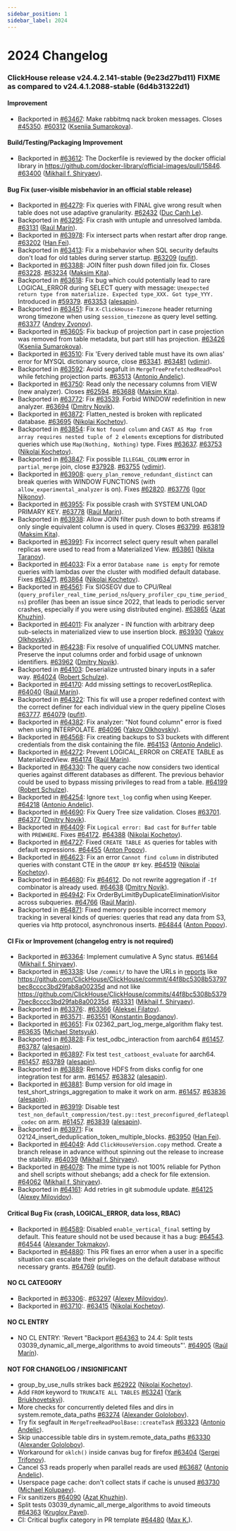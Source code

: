 ```yaml
---
sidebar_position: 1
sidebar_label: 2024
---
```


# 2024 Changelog

### ClickHouse release v24.4.2.141-stable (9e23d27bd11) FIXME as compared to v24.4.1.2088-stable (6d4b31322d1)

#### Improvement
* Backported in [#63467](https://github.com/ClickHouse/ClickHouse/issues/63467): Make rabbitmq nack broken messages. Closes [#45350](https://github.com/ClickHouse/ClickHouse/issues/45350). [#60312](https://github.com/ClickHouse/ClickHouse/pull/60312) ([Kseniia Sumarokova](https://github.com/kssenii)).

#### Build/Testing/Packaging Improvement
* Backported in [#63612](https://github.com/ClickHouse/ClickHouse/issues/63612): The Dockerfile is reviewed by the docker official library in https://github.com/docker-library/official-images/pull/15846. [#63400](https://github.com/ClickHouse/ClickHouse/pull/63400) ([Mikhail f. Shiryaev](https://github.com/Felixoid)).

#### Bug Fix (user-visible misbehavior in an official stable release)

* Backported in [#64279](https://github.com/ClickHouse/ClickHouse/issues/64279): Fix queries with FINAL give wrong result when table does not use adaptive granularity. [#62432](https://github.com/ClickHouse/ClickHouse/pull/62432) ([Duc Canh Le](https://github.com/canhld94)).
* Backported in [#63295](https://github.com/ClickHouse/ClickHouse/issues/63295): Fix crash with untuple and unresolved lambda. [#63131](https://github.com/ClickHouse/ClickHouse/pull/63131) ([Raúl Marín](https://github.com/Algunenano)).
* Backported in [#63978](https://github.com/ClickHouse/ClickHouse/issues/63978): Fix intersect parts when restart after drop range. [#63202](https://github.com/ClickHouse/ClickHouse/pull/63202) ([Han Fei](https://github.com/hanfei1991)).
* Backported in [#63413](https://github.com/ClickHouse/ClickHouse/issues/63413): Fix a misbehavior when SQL security defaults don't load for old tables during server startup. [#63209](https://github.com/ClickHouse/ClickHouse/pull/63209) ([pufit](https://github.com/pufit)).
* Backported in [#63388](https://github.com/ClickHouse/ClickHouse/issues/63388): JOIN filter push down filled join fix. Closes [#63228](https://github.com/ClickHouse/ClickHouse/issues/63228). [#63234](https://github.com/ClickHouse/ClickHouse/pull/63234) ([Maksim Kita](https://github.com/kitaisreal)).
* Backported in [#63618](https://github.com/ClickHouse/ClickHouse/issues/63618): Fix bug which could potentially lead to rare LOGICAL_ERROR during SELECT query with message: `Unexpected return type from materialize. Expected type_XXX. Got type_YYY.` Introduced in [#59379](https://github.com/ClickHouse/ClickHouse/issues/59379). [#63353](https://github.com/ClickHouse/ClickHouse/pull/63353) ([alesapin](https://github.com/alesapin)).
* Backported in [#63451](https://github.com/ClickHouse/ClickHouse/issues/63451): Fix `X-ClickHouse-Timezone` header returning wrong timezone when using `session_timezone` as query level setting. [#63377](https://github.com/ClickHouse/ClickHouse/pull/63377) ([Andrey Zvonov](https://github.com/zvonand)).
* Backported in [#63605](https://github.com/ClickHouse/ClickHouse/issues/63605): Fix backup of projection part in case projection was removed from table metadata, but part still has projection. [#63426](https://github.com/ClickHouse/ClickHouse/pull/63426) ([Kseniia Sumarokova](https://github.com/kssenii)).
* Backported in [#63510](https://github.com/ClickHouse/ClickHouse/issues/63510): Fix 'Every derived table must have its own alias' error for MYSQL dictionary source, close [#63341](https://github.com/ClickHouse/ClickHouse/issues/63341). [#63481](https://github.com/ClickHouse/ClickHouse/pull/63481) ([vdimir](https://github.com/vdimir)).
* Backported in [#63592](https://github.com/ClickHouse/ClickHouse/issues/63592): Avoid segafult in `MergeTreePrefetchedReadPool` while fetching projection parts. [#63513](https://github.com/ClickHouse/ClickHouse/pull/63513) ([Antonio Andelic](https://github.com/antonio2368)).
* Backported in [#63750](https://github.com/ClickHouse/ClickHouse/issues/63750): Read only the necessary columns from VIEW (new analyzer). Closes [#62594](https://github.com/ClickHouse/ClickHouse/issues/62594). [#63688](https://github.com/ClickHouse/ClickHouse/pull/63688) ([Maksim Kita](https://github.com/kitaisreal)).
* Backported in [#63772](https://github.com/ClickHouse/ClickHouse/issues/63772): Fix [#63539](https://github.com/ClickHouse/ClickHouse/issues/63539). Forbid WINDOW redefinition in new analyzer. [#63694](https://github.com/ClickHouse/ClickHouse/pull/63694) ([Dmitry Novik](https://github.com/novikd)).
* Backported in [#63872](https://github.com/ClickHouse/ClickHouse/issues/63872): Flatten_nested is broken with replicated database. [#63695](https://github.com/ClickHouse/ClickHouse/pull/63695) ([Nikolai Kochetov](https://github.com/KochetovNicolai)).
* Backported in [#63854](https://github.com/ClickHouse/ClickHouse/issues/63854): Fix `Not found column` and `CAST AS Map from array requires nested tuple of 2 elements` exceptions for distributed queries which use `Map(Nothing, Nothing)` type. Fixes [#63637](https://github.com/ClickHouse/ClickHouse/issues/63637). [#63753](https://github.com/ClickHouse/ClickHouse/pull/63753) ([Nikolai Kochetov](https://github.com/KochetovNicolai)).
* Backported in [#63847](https://github.com/ClickHouse/ClickHouse/issues/63847): Fix possible `ILLEGAL_COLUMN` error in `partial_merge` join, close [#37928](https://github.com/ClickHouse/ClickHouse/issues/37928). [#63755](https://github.com/ClickHouse/ClickHouse/pull/63755) ([vdimir](https://github.com/vdimir)).
* Backported in [#63908](https://github.com/ClickHouse/ClickHouse/issues/63908): `query_plan_remove_redundant_distinct` can break queries with WINDOW FUNCTIONS (with `allow_experimental_analyzer` is on). Fixes [#62820](https://github.com/ClickHouse/ClickHouse/issues/62820). [#63776](https://github.com/ClickHouse/ClickHouse/pull/63776) ([Igor Nikonov](https://github.com/devcrafter)).
* Backported in [#63955](https://github.com/ClickHouse/ClickHouse/issues/63955): Fix possible crash with SYSTEM UNLOAD PRIMARY KEY. [#63778](https://github.com/ClickHouse/ClickHouse/pull/63778) ([Raúl Marín](https://github.com/Algunenano)).
* Backported in [#63938](https://github.com/ClickHouse/ClickHouse/issues/63938): Allow JOIN filter push down to both streams if only single equivalent column is used in query. Closes [#63799](https://github.com/ClickHouse/ClickHouse/issues/63799). [#63819](https://github.com/ClickHouse/ClickHouse/pull/63819) ([Maksim Kita](https://github.com/kitaisreal)).
* Backported in [#63991](https://github.com/ClickHouse/ClickHouse/issues/63991): Fix incorrect select query result when parallel replicas were used to read from a Materialized View. [#63861](https://github.com/ClickHouse/ClickHouse/pull/63861) ([Nikita Taranov](https://github.com/nickitat)).
* Backported in [#64033](https://github.com/ClickHouse/ClickHouse/issues/64033): Fix a error `Database name is empty` for remote queries with lambdas over the cluster with modified default database. Fixes [#63471](https://github.com/ClickHouse/ClickHouse/issues/63471). [#63864](https://github.com/ClickHouse/ClickHouse/pull/63864) ([Nikolai Kochetov](https://github.com/KochetovNicolai)).
* Backported in [#64561](https://github.com/ClickHouse/ClickHouse/issues/64561): Fix SIGSEGV due to CPU/Real (`query_profiler_real_time_period_ns`/`query_profiler_cpu_time_period_ns`) profiler (has been an issue since 2022, that leads to periodic server crashes, especially if you were using distributed engine). [#63865](https://github.com/ClickHouse/ClickHouse/pull/63865) ([Azat Khuzhin](https://github.com/azat)).
* Backported in [#64011](https://github.com/ClickHouse/ClickHouse/issues/64011): Fix analyzer - IN function with arbitrary deep sub-selects in materialized view to use insertion block. [#63930](https://github.com/ClickHouse/ClickHouse/pull/63930) ([Yakov Olkhovskiy](https://github.com/yakov-olkhovskiy)).
* Backported in [#64238](https://github.com/ClickHouse/ClickHouse/issues/64238): Fix resolve of unqualified COLUMNS matcher. Preserve the input columns order and forbid usage of unknown identifiers. [#63962](https://github.com/ClickHouse/ClickHouse/pull/63962) ([Dmitry Novik](https://github.com/novikd)).
* Backported in [#64103](https://github.com/ClickHouse/ClickHouse/issues/64103): Deserialize untrusted binary inputs in a safer way. [#64024](https://github.com/ClickHouse/ClickHouse/pull/64024) ([Robert Schulze](https://github.com/rschu1ze)).
* Backported in [#64170](https://github.com/ClickHouse/ClickHouse/issues/64170): Add missing settings to recoverLostReplica. [#64040](https://github.com/ClickHouse/ClickHouse/pull/64040) ([Raúl Marín](https://github.com/Algunenano)).
* Backported in [#64322](https://github.com/ClickHouse/ClickHouse/issues/64322): This fix will use a proper redefined context with the correct definer for each individual view in the query pipeline Closes [#63777](https://github.com/ClickHouse/ClickHouse/issues/63777). [#64079](https://github.com/ClickHouse/ClickHouse/pull/64079) ([pufit](https://github.com/pufit)).
* Backported in [#64382](https://github.com/ClickHouse/ClickHouse/issues/64382): Fix analyzer: "Not found column" error is fixed when using INTERPOLATE. [#64096](https://github.com/ClickHouse/ClickHouse/pull/64096) ([Yakov Olkhovskiy](https://github.com/yakov-olkhovskiy)).
* Backported in [#64568](https://github.com/ClickHouse/ClickHouse/issues/64568): Fix creating backups to S3 buckets with different credentials from the disk containing the file. [#64153](https://github.com/ClickHouse/ClickHouse/pull/64153) ([Antonio Andelic](https://github.com/antonio2368)).
* Backported in [#64272](https://github.com/ClickHouse/ClickHouse/issues/64272): Prevent LOGICAL_ERROR on CREATE TABLE as MaterializedView. [#64174](https://github.com/ClickHouse/ClickHouse/pull/64174) ([Raúl Marín](https://github.com/Algunenano)).
* Backported in [#64330](https://github.com/ClickHouse/ClickHouse/issues/64330): The query cache now considers two identical queries against different databases as different. The previous behavior could be used to bypass missing privileges to read from a table. [#64199](https://github.com/ClickHouse/ClickHouse/pull/64199) ([Robert Schulze](https://github.com/rschu1ze)).
* Backported in [#64254](https://github.com/ClickHouse/ClickHouse/issues/64254): Ignore `text_log` config when using Keeper. [#64218](https://github.com/ClickHouse/ClickHouse/pull/64218) ([Antonio Andelic](https://github.com/antonio2368)).
* Backported in [#64690](https://github.com/ClickHouse/ClickHouse/issues/64690): Fix Query Tree size validation. Closes [#63701](https://github.com/ClickHouse/ClickHouse/issues/63701). [#64377](https://github.com/ClickHouse/ClickHouse/pull/64377) ([Dmitry Novik](https://github.com/novikd)).
* Backported in [#64409](https://github.com/ClickHouse/ClickHouse/issues/64409): Fix `Logical error: Bad cast` for `Buffer` table with `PREWHERE`. Fixes [#64172](https://github.com/ClickHouse/ClickHouse/issues/64172). [#64388](https://github.com/ClickHouse/ClickHouse/pull/64388) ([Nikolai Kochetov](https://github.com/KochetovNicolai)).
* Backported in [#64727](https://github.com/ClickHouse/ClickHouse/issues/64727): Fixed `CREATE TABLE AS` queries for tables with default expressions. [#64455](https://github.com/ClickHouse/ClickHouse/pull/64455) ([Anton Popov](https://github.com/CurtizJ)).
* Backported in [#64623](https://github.com/ClickHouse/ClickHouse/issues/64623): Fix an error `Cannot find column` in distributed queries with constant CTE in the `GROUP BY` key. [#64519](https://github.com/ClickHouse/ClickHouse/pull/64519) ([Nikolai Kochetov](https://github.com/KochetovNicolai)).
* Backported in [#64680](https://github.com/ClickHouse/ClickHouse/issues/64680): Fix [#64612](https://github.com/ClickHouse/ClickHouse/issues/64612). Do not rewrite aggregation if `-If` combinator is already used. [#64638](https://github.com/ClickHouse/ClickHouse/pull/64638) ([Dmitry Novik](https://github.com/novikd)).
* Backported in [#64942](https://github.com/ClickHouse/ClickHouse/issues/64942): Fix OrderByLimitByDuplicateEliminationVisitor across subqueries. [#64766](https://github.com/ClickHouse/ClickHouse/pull/64766) ([Raúl Marín](https://github.com/Algunenano)).
* Backported in [#64871](https://github.com/ClickHouse/ClickHouse/issues/64871): Fixed memory possible incorrect memory tracking in several kinds of queries: queries that read any data from S3, queries via http protocol, asynchronous inserts. [#64844](https://github.com/ClickHouse/ClickHouse/pull/64844) ([Anton Popov](https://github.com/CurtizJ)).

#### CI Fix or Improvement (changelog entry is not required)

* Backported in [#63364](https://github.com/ClickHouse/ClickHouse/issues/63364): Implement cumulative A Sync status. [#61464](https://github.com/ClickHouse/ClickHouse/pull/61464) ([Mikhail f. Shiryaev](https://github.com/Felixoid)).
* Backported in [#63338](https://github.com/ClickHouse/ClickHouse/issues/63338): Use `/commit/` to have the URLs in [reports](https://play.clickhouse.com/play?user=play#c2VsZWN0IGRpc3RpbmN0IGNvbW1pdF91cmwgZnJvbSBjaGVja3Mgd2hlcmUgY2hlY2tfc3RhcnRfdGltZSA+PSBub3coKSAtIGludGVydmFsIDEgbW9udGggYW5kIHB1bGxfcmVxdWVzdF9udW1iZXI9NjA1MzI=) like https://github.com/ClickHouse/ClickHouse/commit/44f8bc5308b53797bec8cccc3bd29fab8a00235d and not like https://github.com/ClickHouse/ClickHouse/commits/44f8bc5308b53797bec8cccc3bd29fab8a00235d. [#63331](https://github.com/ClickHouse/ClickHouse/pull/63331) ([Mikhail f. Shiryaev](https://github.com/Felixoid)).
* Backported in [#63376](https://github.com/ClickHouse/ClickHouse/issues/63376):. [#63366](https://github.com/ClickHouse/ClickHouse/pull/63366) ([Aleksei Filatov](https://github.com/aalexfvk)).
* Backported in [#63571](https://github.com/ClickHouse/ClickHouse/issues/63571):. [#63551](https://github.com/ClickHouse/ClickHouse/pull/63551) ([Konstantin Bogdanov](https://github.com/thevar1able)).
* Backported in [#63651](https://github.com/ClickHouse/ClickHouse/issues/63651): Fix 02362_part_log_merge_algorithm flaky test. [#63635](https://github.com/ClickHouse/ClickHouse/pull/63635) ([Miсhael Stetsyuk](https://github.com/mstetsyuk)).
* Backported in [#63828](https://github.com/ClickHouse/ClickHouse/issues/63828): Fix test_odbc_interaction from aarch64 [#61457](https://github.com/ClickHouse/ClickHouse/issues/61457). [#63787](https://github.com/ClickHouse/ClickHouse/pull/63787) ([alesapin](https://github.com/alesapin)).
* Backported in [#63897](https://github.com/ClickHouse/ClickHouse/issues/63897): Fix test `test_catboost_evaluate` for aarch64. [#61457](https://github.com/ClickHouse/ClickHouse/issues/61457). [#63789](https://github.com/ClickHouse/ClickHouse/pull/63789) ([alesapin](https://github.com/alesapin)).
* Backported in [#63889](https://github.com/ClickHouse/ClickHouse/issues/63889): Remove HDFS from disks config for one integration test for arm. [#61457](https://github.com/ClickHouse/ClickHouse/issues/61457). [#63832](https://github.com/ClickHouse/ClickHouse/pull/63832) ([alesapin](https://github.com/alesapin)).
* Backported in [#63881](https://github.com/ClickHouse/ClickHouse/issues/63881): Bump version for old image in test_short_strings_aggregation to make it work on arm. [#61457](https://github.com/ClickHouse/ClickHouse/issues/61457). [#63836](https://github.com/ClickHouse/ClickHouse/pull/63836) ([alesapin](https://github.com/alesapin)).
* Backported in [#63919](https://github.com/ClickHouse/ClickHouse/issues/63919): Disable test `test_non_default_compression/test.py::test_preconfigured_deflateqpl_codec` on arm. [#61457](https://github.com/ClickHouse/ClickHouse/issues/61457). [#63839](https://github.com/ClickHouse/ClickHouse/pull/63839) ([alesapin](https://github.com/alesapin)).
* Backported in [#63971](https://github.com/ClickHouse/ClickHouse/issues/63971): Fix 02124_insert_deduplication_token_multiple_blocks. [#63950](https://github.com/ClickHouse/ClickHouse/pull/63950) ([Han Fei](https://github.com/hanfei1991)).
* Backported in [#64049](https://github.com/ClickHouse/ClickHouse/issues/64049): Add `ClickHouseVersion.copy` method. Create a branch release in advance without spinning out the release to increase the stability. [#64039](https://github.com/ClickHouse/ClickHouse/pull/64039) ([Mikhail f. Shiryaev](https://github.com/Felixoid)).
* Backported in [#64078](https://github.com/ClickHouse/ClickHouse/issues/64078): The mime type is not 100% reliable for Python and shell scripts without shebangs; add a check for file extension. [#64062](https://github.com/ClickHouse/ClickHouse/pull/64062) ([Mikhail f. Shiryaev](https://github.com/Felixoid)).
* Backported in [#64161](https://github.com/ClickHouse/ClickHouse/issues/64161): Add retries in git submodule update. [#64125](https://github.com/ClickHouse/ClickHouse/pull/64125) ([Alexey Milovidov](https://github.com/alexey-milovidov)).

#### Critical Bug Fix (crash, LOGICAL_ERROR, data loss, RBAC)

* Backported in [#64589](https://github.com/ClickHouse/ClickHouse/issues/64589): Disabled `enable_vertical_final` setting by default. This feature should not be used because it has a bug: [#64543](https://github.com/ClickHouse/ClickHouse/issues/64543). [#64544](https://github.com/ClickHouse/ClickHouse/pull/64544) ([Alexander Tokmakov](https://github.com/tavplubix)).
* Backported in [#64880](https://github.com/ClickHouse/ClickHouse/issues/64880): This PR fixes an error when a user in a specific situation can escalate their privileges on the default database without necessary grants. [#64769](https://github.com/ClickHouse/ClickHouse/pull/64769) ([pufit](https://github.com/pufit)).

#### NO CL CATEGORY

* Backported in [#63306](https://github.com/ClickHouse/ClickHouse/issues/63306):. [#63297](https://github.com/ClickHouse/ClickHouse/pull/63297) ([Alexey Milovidov](https://github.com/alexey-milovidov)).
* Backported in [#63710](https://github.com/ClickHouse/ClickHouse/issues/63710):. [#63415](https://github.com/ClickHouse/ClickHouse/pull/63415) ([Nikolai Kochetov](https://github.com/KochetovNicolai)).

#### NO CL ENTRY

* NO CL ENTRY:  'Revert "Backport [#64363](https://github.com/ClickHouse/ClickHouse/issues/64363) to 24.4: Split tests 03039_dynamic_all_merge_algorithms to avoid timeouts"'. [#64905](https://github.com/ClickHouse/ClickHouse/pull/64905) ([Raúl Marín](https://github.com/Algunenano)).

#### NOT FOR CHANGELOG / INSIGNIFICANT

* group_by_use_nulls strikes back [#62922](https://github.com/ClickHouse/ClickHouse/pull/62922) ([Nikolai Kochetov](https://github.com/KochetovNicolai)).
* Add `FROM` keyword to `TRUNCATE ALL TABLES` [#63241](https://github.com/ClickHouse/ClickHouse/pull/63241) ([Yarik Briukhovetskyi](https://github.com/yariks5s)).
* More checks for concurrently deleted files and dirs in system.remote_data_paths [#63274](https://github.com/ClickHouse/ClickHouse/pull/63274) ([Alexander Gololobov](https://github.com/davenger)).
* Try fix segfault in `MergeTreeReadPoolBase::createTask` [#63323](https://github.com/ClickHouse/ClickHouse/pull/63323) ([Antonio Andelic](https://github.com/antonio2368)).
* Skip unaccessible table dirs in system.remote_data_paths [#63330](https://github.com/ClickHouse/ClickHouse/pull/63330) ([Alexander Gololobov](https://github.com/davenger)).
* Workaround for `oklch()` inside canvas bug for firefox [#63404](https://github.com/ClickHouse/ClickHouse/pull/63404) ([Sergei Trifonov](https://github.com/serxa)).
* Cancel S3 reads properly when parallel reads are used [#63687](https://github.com/ClickHouse/ClickHouse/pull/63687) ([Antonio Andelic](https://github.com/antonio2368)).
* Userspace page cache: don't collect stats if cache is unused [#63730](https://github.com/ClickHouse/ClickHouse/pull/63730) ([Michael Kolupaev](https://github.com/al13n321)).
* Fix sanitizers [#64090](https://github.com/ClickHouse/ClickHouse/pull/64090) ([Azat Khuzhin](https://github.com/azat)).
* Split tests 03039_dynamic_all_merge_algorithms to avoid timeouts [#64363](https://github.com/ClickHouse/ClickHouse/pull/64363) ([Kruglov Pavel](https://github.com/Avogar)).
* CI: Critical bugfix category in PR template [#64480](https://github.com/ClickHouse/ClickHouse/pull/64480) ([Max K.](https://github.com/maxknv)).

